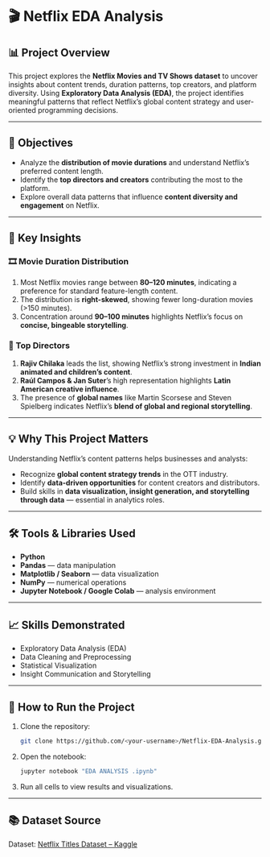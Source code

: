 # 🎬 Netflix EDA Analysis

## 📊 Project Overview
This project explores the **Netflix Movies and TV Shows dataset** to uncover insights about content trends, duration patterns, top creators, and platform diversity. Using **Exploratory Data Analysis (EDA)**, the project identifies meaningful patterns that reflect Netflix’s global content strategy and user-oriented programming decisions.

---

## 🎯 Objectives
- Analyze the **distribution of movie durations** and understand Netflix’s preferred content length.  
- Identify the **top directors and creators** contributing the most to the platform.  
- Explore overall data patterns that influence **content diversity and engagement** on Netflix.  

---

## 🧠 Key Insights

### 🎞️ Movie Duration Distribution
1. Most Netflix movies range between **80–120 minutes**, indicating a preference for standard feature-length content.  
2. The distribution is **right-skewed**, showing fewer long-duration movies (>150 minutes).  
3. Concentration around **90–100 minutes** highlights Netflix’s focus on **concise, bingeable storytelling**.

### 🎥 Top Directors
1. **Rajiv Chilaka** leads the list, showing Netflix’s strong investment in **Indian animated and children’s content**.  
2. **Raúl Campos & Jan Suter**’s high representation highlights **Latin American creative influence**.  
3. The presence of **global names** like Martin Scorsese and Steven Spielberg indicates Netflix’s **blend of global and regional storytelling**.

---

## 💡 Why This Project Matters
Understanding Netflix’s content patterns helps businesses and analysts:
- Recognize **global content strategy trends** in the OTT industry.  
- Identify **data-driven opportunities** for content creators and distributors.  
- Build skills in **data visualization, insight generation, and storytelling through data** — essential in analytics roles.

---

## 🛠️ Tools & Libraries Used
- **Python**  
- **Pandas** — data manipulation  
- **Matplotlib / Seaborn** — data visualization  
- **NumPy** — numerical operations  
- **Jupyter Notebook / Google Colab** — analysis environment  

---

## 📈 Skills Demonstrated
- Exploratory Data Analysis (EDA)  
- Data Cleaning and Preprocessing  
- Statistical Visualization  
- Insight Communication and Storytelling  

---

## 🚀 How to Run the Project
1. Clone the repository:
   ```bash
   git clone https://github.com/<your-username>/Netflix-EDA-Analysis.git
   ```
2. Open the notebook:
   ```bash
   jupyter notebook "EDA ANALYSIS .ipynb"
   ```
3. Run all cells to view results and visualizations.

---

## 📚 Dataset Source
Dataset: [Netflix Titles Dataset – Kaggle](https://www.kaggle.com/shivamb/netflix-shows)
